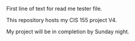 First line of text for read me tester file.

This repository hosts my CIS 155 project V4.

My project will be in completion by Sunday night.